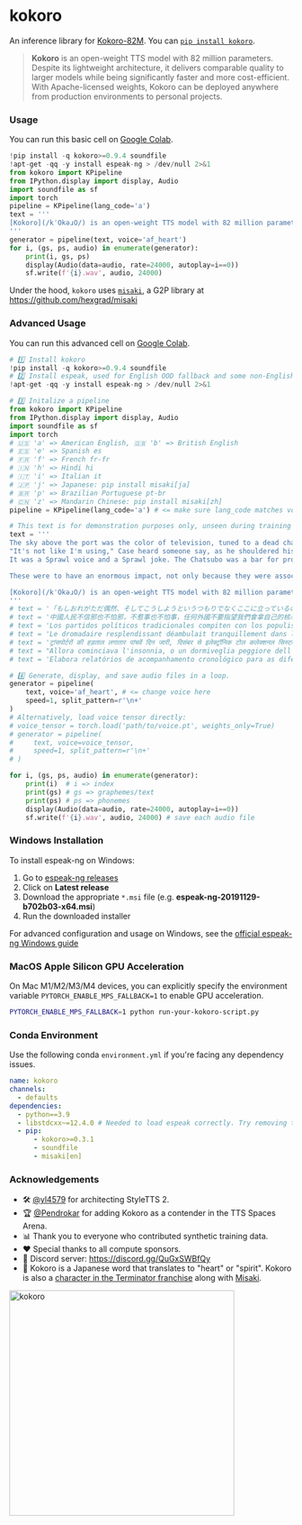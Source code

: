 # kokoro

An inference library for [Kokoro-82M](https://huggingface.co/testnhe/kokoro). You can [`pip install kokoro`](https://pypi.org/project/kokoro/).

> **Kokoro** is an open-weight TTS model with 82 million parameters. Despite its lightweight architecture, it delivers comparable quality to larger models while being significantly faster and more cost-efficient. With Apache-licensed weights, Kokoro can be deployed anywhere from production environments to personal projects.

### Usage
You can run this basic cell on [Google Colab](https://colab.research.google.com/).
```py
!pip install -q kokoro>=0.9.4 soundfile
!apt-get -qq -y install espeak-ng > /dev/null 2>&1
from kokoro import KPipeline
from IPython.display import display, Audio
import soundfile as sf
import torch
pipeline = KPipeline(lang_code='a')
text = '''
[Kokoro](/kˈOkəɹO/) is an open-weight TTS model with 82 million parameters. Despite its lightweight architecture, it delivers comparable quality to larger models while being significantly faster and more cost-efficient. With Apache-licensed weights, [Kokoro](/kˈOkəɹO/) can be deployed anywhere from production environments to personal projects.
'''
generator = pipeline(text, voice='af_heart')
for i, (gs, ps, audio) in enumerate(generator):
    print(i, gs, ps)
    display(Audio(data=audio, rate=24000, autoplay=i==0))
    sf.write(f'{i}.wav', audio, 24000)
```
Under the hood, `kokoro` uses [`misaki`](https://pypi.org/project/misaki/), a G2P library at https://github.com/hexgrad/misaki

### Advanced Usage
You can run this advanced cell on [Google Colab](https://colab.research.google.com/).
```py
# 1️⃣ Install kokoro
!pip install -q kokoro>=0.9.4 soundfile
# 2️⃣ Install espeak, used for English OOD fallback and some non-English languages
!apt-get -qq -y install espeak-ng > /dev/null 2>&1

# 3️⃣ Initalize a pipeline
from kokoro import KPipeline
from IPython.display import display, Audio
import soundfile as sf
import torch
# 🇺🇸 'a' => American English, 🇬🇧 'b' => British English
# 🇪🇸 'e' => Spanish es
# 🇫🇷 'f' => French fr-fr
# 🇮🇳 'h' => Hindi hi
# 🇮🇹 'i' => Italian it
# 🇯🇵 'j' => Japanese: pip install misaki[ja]
# 🇧🇷 'p' => Brazilian Portuguese pt-br
# 🇨🇳 'z' => Mandarin Chinese: pip install misaki[zh]
pipeline = KPipeline(lang_code='a') # <= make sure lang_code matches voice, reference above.

# This text is for demonstration purposes only, unseen during training
text = '''
The sky above the port was the color of television, tuned to a dead channel.
"It's not like I'm using," Case heard someone say, as he shouldered his way through the crowd around the door of the Chat. "It's like my body's developed this massive drug deficiency."
It was a Sprawl voice and a Sprawl joke. The Chatsubo was a bar for professional expatriates; you could drink there for a week and never hear two words in Japanese.

These were to have an enormous impact, not only because they were associated with Constantine, but also because, as in so many other areas, the decisions taken by Constantine (or in his name) were to have great significance for centuries to come. One of the main issues was the shape that Christian churches were to take, since there was not, apparently, a tradition of monumental church buildings when Constantine decided to help the Christian church build a series of truly spectacular structures. The main form that these churches took was that of the basilica, a multipurpose rectangular structure, based ultimately on the earlier Greek stoa, which could be found in most of the great cities of the empire. Christianity, unlike classical polytheism, needed a large interior space for the celebration of its religious services, and the basilica aptly filled that need. We naturally do not know the degree to which the emperor was involved in the design of new churches, but it is tempting to connect this with the secular basilica that Constantine completed in the Roman forum (the so-called Basilica of Maxentius) and the one he probably built in Trier, in connection with his residence in the city at a time when he was still caesar.

[Kokoro](/kˈOkəɹO/) is an open-weight TTS model with 82 million parameters. Despite its lightweight architecture, it delivers comparable quality to larger models while being significantly faster and more cost-efficient. With Apache-licensed weights, [Kokoro](/kˈOkəɹO/) can be deployed anywhere from production environments to personal projects.
'''
# text = '「もしおれがただ偶然、そしてこうしようというつもりでなくここに立っているのなら、ちょっとばかり絶望するところだな」と、そんなことが彼の頭に思い浮かんだ。'
# text = '中國人民不信邪也不怕邪，不惹事也不怕事，任何外國不要指望我們會拿自己的核心利益做交易，不要指望我們會吞下損害我國主權、安全、發展利益的苦果！'
# text = 'Los partidos políticos tradicionales compiten con los populismos y los movimientos asamblearios.'
# text = 'Le dromadaire resplendissant déambulait tranquillement dans les méandres en mastiquant de petites feuilles vernissées.'
# text = 'ट्रांसपोर्टरों की हड़ताल लगातार पांचवें दिन जारी, दिसंबर से इलेक्ट्रॉनिक टोल कलेक्शनल सिस्टम'
# text = "Allora cominciava l'insonnia, o un dormiveglia peggiore dell'insonnia, che talvolta assumeva i caratteri dell'incubo."
# text = 'Elabora relatórios de acompanhamento cronológico para as diferentes unidades do Departamento que propõem contratos.'

# 4️⃣ Generate, display, and save audio files in a loop.
generator = pipeline(
    text, voice='af_heart', # <= change voice here
    speed=1, split_pattern=r'\n+'
)
# Alternatively, load voice tensor directly:
# voice_tensor = torch.load('path/to/voice.pt', weights_only=True)
# generator = pipeline(
#     text, voice=voice_tensor,
#     speed=1, split_pattern=r'\n+'
# )

for i, (gs, ps, audio) in enumerate(generator):
    print(i)  # i => index
    print(gs) # gs => graphemes/text
    print(ps) # ps => phonemes
    display(Audio(data=audio, rate=24000, autoplay=i==0))
    sf.write(f'{i}.wav', audio, 24000) # save each audio file
```

### Windows Installation
To install espeak-ng on Windows:
1. Go to [espeak-ng releases](https://github.com/espeak-ng/espeak-ng/releases)
2. Click on **Latest release** 
3. Download the appropriate `*.msi` file (e.g. **espeak-ng-20191129-b702b03-x64.msi**)
4. Run the downloaded installer

For advanced configuration and usage on Windows, see the [official espeak-ng Windows guide](https://github.com/espeak-ng/espeak-ng/blob/master/docs/guide.md)

### MacOS Apple Silicon GPU Acceleration

On Mac M1/M2/M3/M4 devices, you can explicitly specify the environment variable `PYTORCH_ENABLE_MPS_FALLBACK=1` to enable GPU acceleration.

```bash
PYTORCH_ENABLE_MPS_FALLBACK=1 python run-your-kokoro-script.py
```

### Conda Environment
Use the following conda `environment.yml` if you're facing any dependency issues.
```yaml
name: kokoro
channels:
  - defaults
dependencies:
  - python==3.9       
  - libstdcxx~=12.4.0 # Needed to load espeak correctly. Try removing this if you're facing issues with Espeak fallback. 
  - pip:
      - kokoro>=0.3.1
      - soundfile
      - misaki[en]
```

### Acknowledgements
- 🛠️ [@yl4579](https://huggingface.co/yl4579) for architecting StyleTTS 2.
- 🏆 [@Pendrokar](https://huggingface.co/Pendrokar) for adding Kokoro as a contender in the TTS Spaces Arena.
- 📊 Thank you to everyone who contributed synthetic training data.
- ❤️ Special thanks to all compute sponsors.
- 👾 Discord server: https://discord.gg/QuGxSWBfQy
- 🪽 Kokoro is a Japanese word that translates to "heart" or "spirit". Kokoro is also a [character in the Terminator franchise](https://terminator.fandom.com/wiki/Kokoro) along with [Misaki](https://github.com/hexgrad/misaki?tab=readme-ov-file#acknowledgements).

<img src="https://scontent.fdad3-5.fna.fbcdn.net/v/t39.30808-6/488253163_4033950250152923_2714359692592078514_n.png?stp=dst-jpg_tt6&_nc_cat=102&ccb=1-7&_nc_sid=2285d6&_nc_ohc=4Ps3_ApWaOoQ7kNvwF5czPm&_nc_oc=Adl_j-Hj1nzxrn4yYeGFeQg5h1SVIyXSgXx1DDppxQ7MnEkb1LTLS8U1a4e4tDm11KMG3K-FCIFOcOEI4SPN-K3y&_nc_zt=23&_nc_ht=scontent.fdad3-5.fna&_nc_gid=_ltDWDR-OTx_sDLX6q_ZeA&oh=00_AfLW2zXBZh59yRJISTUpiC_xWVQcjQtIz54ZDPfdSppOsA&oe=68406C65" width="400" alt="kokoro" />
